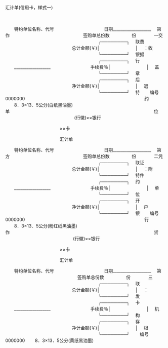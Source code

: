 



汇计单(信用卡，样式一)



 

　　


　　特约单位名称、代号　　　　　　　　　　　 日期___________________　 第作
　　　　　　　　　　　　　　　　 签购单总份数　　　　　份　　　　一交
　　　　　　　　　　　　　　　　　　　　　┌────────┐　 联费
　　　　　　　　　　　　　　　总计金额(￥)│　　　　　　　　│　 ：收
　　　　　　　　　　　　　　　　　　　　　└────────┘　 银据
　　　　　　　　　　　　　　　　　　　　　┌────────┐　 行
　　__________________　　　　　　　　　手续费％│　　　　　　　　│　 盖
　　　　　　　　　　　　　　　　　　　　　└────────┘　 章
　　　　　　　　　　　　　　　　　　　　　┌────────┐　 后
　　　　　　　　　　　　　　　净计金额(￥)│　　　　　　　　│　 退
　　　　　　　　　　　　　　　　　　　　　└────────┘　 特
　　编号　0000000　　　　　　　　　　　　　　　　　　　　　　　　　　　约
　　8．3×13．5公分(白纸黑油墨)　　　　　　　　　　　　　　　　　　　　单
　　　　　　　　　　　　　　　　　　　　　　　　　　　　　　　　 位
　　
　　　　　　　　　　　　　 (行徽)××银行

　　　　　　　　　　　　 ××卡

　　　　　　　　　　　　 汇计单


　　特约单位名称、代号　　　　　　　　　　　 日期___________________　 第方
　　　　　　　　　　　　　　　　 签购单总份数　　　　　份　　　　二凭
　　　　　　　　　　　　　　　　　　　　　┌────────┐　 联证
　　　　　　　　　　　　　　　总计金额(￥)│　　　　　　　　│　 ：附
　　　　　　　　　　　　　　　　　　　　　└────────┘　 特件
　　　　　　　　　　　　　　　　　　　　　┌────────┐　 约
　　__________________　　　　　　　　　手续费％│　　　　　　　　│　 单
　　　　　　　　　　　　　　　　　　　　　└────────┘　 位
　　　　　　　　　　　　　　　　　　　　　┌────────┐　 开
　　　　　　　　　　　　　　　净计金额(￥)│　　　　　　　　│　 户
　　　　　　　　　　　　　　　　　　　　　└────────┘　 银
　　编号　0000000　　　　　　　　　　　　　　　　　　　　　　　　　　　行
　　8．3×13．5公分(粉红纸黑油墨)　　　　　　　　　　　　　　　　　　　作
　　　　　　　　　　　　　　　　　　　　　　　　　　　　　　　　 贷
　　
　　　　　　　　　　　　　(行徽)××银行

　　　　　　　　　　　　 ××卡

　　　　　　　　　　　　 汇计单


　　特约单位名称、代号　　　　　　　　　　　 日期___________________　 第
　　　　　　　　　　　　　　　　 签购单总份数　　　　　份　　　　三
　　　　　　　　　　　　　　　　　　　　　┌────────┐　 联
　　　　　　　　　　　　　　　总计金额(￥)│　　　　　　　　│　 ：
　　　　　　　　　　　　　　　　　　　　　└────────┘　 发
　　　　　　　　　　　　　　　　　　　　　┌────────┐　 卡
　　__________________　　　　　　　　　手续费％│　　　　　　　　│　 机
　　　　　　　　　　　　　　　　　　　　　└────────┘　 构
　　　　　　　　　　　　　　　　　　　　　┌────────┐　 存
　　　　　　　　　　　　　　　净计金额(￥)│　　　　　　　　│　 根
　　　　　　　　　　　　　　　　　　　　　└────────┘
　　编号　0000000
　　8．3×13．5公分(黄纸黑油墨)
　　


　　
